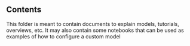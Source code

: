 ## Contents

This folder is meant to contain documents to explain models, tutorials, overviews, etc. It may also contain some notebooks that can be used as examples of how to configure a custom model
